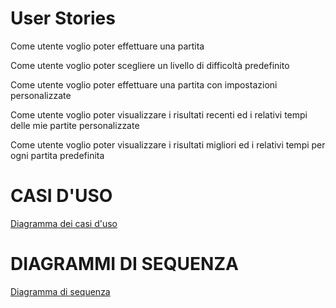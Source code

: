 # User Stories

Come utente voglio poter effettuare una partita

Come utente voglio poter scegliere un livello di difficoltà predefinito

Come utente voglio poter effettuare una partita con impostazioni personalizzate

Come utente voglio poter visualizzare i risultati recenti ed i relativi tempi delle mie partite personalizzate

Come utente voglio poter visualizzare i risultati migliori ed i relativi tempi per ogni partita predefinita

# CASI D'USO

[Diagramma dei casi d'uso](https://drive.google.com/file/d/1PntM0RLL1Apt2L9shRKrXicPBE8CTvP1/view?usp=sharing)

# DIAGRAMMI DI SEQUENZA

[Diagramma di sequenza](https://drive.google.com/open?id=17eS7N0rE670cFZhQ0IKOGOffJA-xXU5m)
